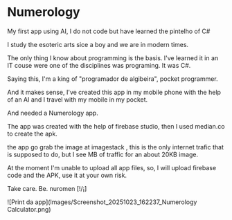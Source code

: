 # Numerology
My first app using AI, I do not code but have learned the pintelho of C#

I study the esoteric arts sice a boy and we are in modern times.

The only thing I know about programming is the basis. I've learned it in an IT couse were one of the disciplines was programing. It was C#.

Saying this, I'm a king of "programador de algibeira", pocket programmer.

And it makes sense, I've created this app in my mobile phone with the help of an AI and I travel with my mobile in my pocket. 

And needed a Numerology app.

The app was created with the help of firebase studio, then I used median.co to create the apk.

the app go grab the image at imagestack
, this is the only internet trafic that is supposed to do, but I see MB of traffic for an about 20KB image.

At the moment I'm unable to upload all app files, so, I will upload firebase code and the APK, use it at your own risk. 


Take care.
Be.
nuromen
[!/¡]

![Print da app](Images/Screenshot_20251023_162237_Numerology Calculator.png)
